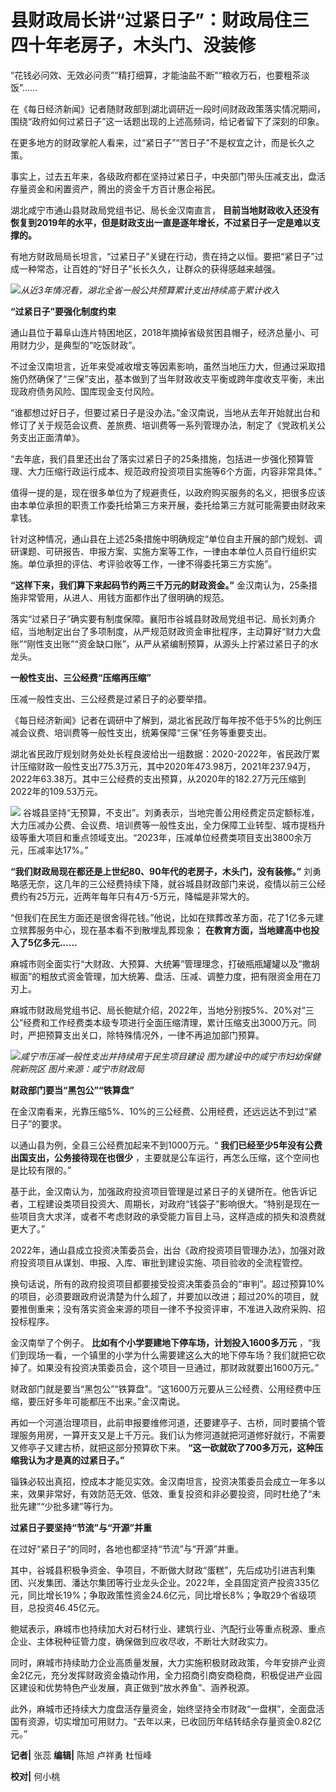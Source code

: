 # 县财政局长讲“过紧日子”：财政局住三四十年老房子，木头门、没装修

“花钱必问效、无效必问责”“精打细算，才能油盐不断”“粮收万石，也要粗茶淡饭”……

在《每日经济新闻》记者随财政部到湖北调研近一段时间财政政策落实情况期间，围绕“政府如何过紧日子”这一话题出现的上述高频词，给记者留下了深刻的印象。

在更多地方的财政掌舵人看来，过“紧日子”“苦日子”不是权宜之计，而是长久之策。

事实上，过去五年来，各级政府都在坚持过紧日子，中央部门带头压减支出，盘活存量资金和闲置资产，腾出的资金千方百计惠企裕民。

湖北咸宁市通山县财政局党组书记、局长金汉南直言，
**目前当地财政收入还没有恢复到2019年的水平，但是财政支出一直是逐年增长，不过紧日子一定是难以支撑的。**

有地方财政局局长坦言，“过紧日子”关键在行动，贵在持之以恒。要把“紧日子”过成一种常态，让百姓的“好日子”长长久久，让群众的获得感越来越强。

![](https://inews.gtimg.com/om_bt/ObHYMsKJcJ-Hx7hsNuO6ASpL86VsIp_lELGqKfwfvOYqMAA/1000)_从近3年情况看，湖北全省一般公共预算累计支出持续高于累计收入_

**“过紧日子”要强化制度约束**

通山县位于幕阜山连片特困地区，2018年摘掉省级贫困县帽子，经济总量小、可用财力少，是典型的“吃饭财政”。

不过金汉南坦言，近年来受减收增支等因素影响，虽然当地压力大，但通过采取措施仍然确保了“三保”支出，基本做到了当年财政收支平衡或跨年度收支平衡，未出现政府债务风险、国库现金支付风险。

“谁都想过好日子，但要过紧日子是没办法。”金汉南说，当地从去年开始就出台和修订了关于规范会议费、差旅费、培训费等一系列管理办法，制定了《党政机关公务支出正面清单》。

“去年底，我们县里还出台了落实过紧日子的25条措施，包括进一步强化预算管理、大力压缩行政运行成本、规范政府投资项目实施等6个方面，内容非常具体。”

值得一提的是，现在很多单位为了规避责任，以政府购买服务的名义，把很多应该由本单位承担的职责工作委托给第三方来开展，委托给第三方就可能需要由财政来拿钱。

针对这种情况，通山县在上述25条措施中明确规定“单位自主开展的部门规划、调研课题、可研报告、申报方案、实施方案等工作，一律由本单位人员自行组织实施。单位承担的评估、考评验收等工作，一律不得委托第三方实施”。

**“这样下来，我们算下来起码节约两三千万元的财政资金。”** 金汉南认为，25条措施非常管用，从进人、用钱方面都作出了很明确的规范。

落实“过紧日子”确实要有制度保障。襄阳市谷城县财政局党组书记、局长刘勇介绍，当地制定出台了多项制度，从严规范财政资金审批程序，主动算好“财力大盘账”“刚性支出账”“资金缺口账”，从严从紧编制预算，从源头上拧紧过紧日子的水龙头。

**一般性支出、三公经费“压缩再压缩”**

压减一般性支出、三公经费是过紧日子的必要举措。

《每日经济新闻》记者在调研中了解到，湖北省民政厅每年按不低于5%的比例压减会议费、培训费等一般性支出，统筹保障“三保”任务等重要支出。

湖北省民政厅规划财务处处长程良波给出一组数据：2020-2022年，省民政厅累计压缩财政一般性支出775.3万元，其中2020年473.98万，2021年237.94万，2022年63.38万。其中三公经费的支出预算，从2020年的182.27万元压缩到2022年的109.53万元。

![](https://inews.gtimg.com/om_bt/OiTiTjaOru41kDZz0RR2Pb8x7tY6AG0jOaltKMYHPuyvkAA/1000)
谷城县坚持“无预算，不支出”。刘勇表示，当地完善公用经费定员定额标准，大力压减办公费、会议费、培训费等一般性支出，全力保障工业转型、城市提档升级等重大项目和重点领域支出。“2023年，压减单位经费类项目支出3800余万元，压减率达17%。”

**“我们财政局现在都还是上世纪80、90年代的老房子，木头门，没有装修。”**
刘勇略感无奈，这几年的三公经费持续下降，就谷城县财政部门来说，疫情以前三公经费约有25万元，近两年每年只有4万-5万元，降幅是非常大的。

“但我们在民生方面还是很舍得花钱。”他说，比如在殡葬改革方面，花了1亿多元建立殡葬服务中心，现在基本看不到散埋乱葬现象；
**在教育方面，当地建高中也投入了5亿多元……**

麻城市则全面实行“大财政、大预算、大统筹”管理理念，打破瓶瓶罐罐以及“撒胡椒面”的粗放式资金管理，加大统筹、盘活、压减、调整力度，把有限资金用在刀刃上。

麻城市财政局党组书记、局长鲍斌介绍，2022年，当地分别按5%、20%对“三公”经费和工作经费类本级专项进行全面压缩清理，累计压缩支出3000万元。同时，严把预算支出关口，除特殊情况外，一律不再追加部门预算。

![](https://inews.gtimg.com/om_bt/OAc7MzgQOQwfOdmQ5jfBn3ejcUciSFe-_EUhQjAuXHZ_EAA/1000)_咸宁市压减一般性支出并持续用于民生项目建设 图为建设中的咸宁市妇幼保健院新院区 图片来源：咸宁市财政局_

**财政部门要当“黑包公”“铁算盘”**

在金汉南看来，光靠压缩5%、10%的三公经费、公用经费，还远远达不到过“紧日子”的要求。

以通山县为例，全县三公经费加起来不到1000万元。“ **我们已经至少5年没有公费出国支出，公务接待现在也很少**
，主要就是公车运行，再怎么压缩，这个空间也是比较有限的。”

基于此，金汉南认为，加强政府投资项目管理是过紧日子的关键所在。他告诉记者，工程建设类项目投资大、周期长，对政府“钱袋子”影响很大。“特别是现在一些项目贪大求洋，或者不考虑财政的承受能力盲目上马，这样造成的损失和浪费就更大了。”

2022年，通山县成立投资决策委员会，出台《政府投资项目管理办法》，加强对政府投资项目从谋划、申报、入库、审批到建设实施、项目验收的全流程管控。

换句话说，所有的政府投资项目都要接受投资决策委员会的“审判”。超过预算10%的项目，必须要跟政府说清楚为什么超了，并要加以改进；超过20%的项目，就要推倒重来；没有落实资金来源的项目一律不予投资评审，不准进入政府采购、招投标程序。

金汉南举了个例子。 **比如有个小学要建地下停车场，计划投入1600多万元**
，“我们到现场一看，一个镇里的小学为什么需要建这么大的地下停车场？我们就把它砍掉了。如果没有投资决策委员会，这个项目一旦通过，那财政就要出1600万元。”

财政部门就是要当“黑包公”“铁算盘”。“这1600万元要从三公经费、公用经费中压缩，要压好多年可能都压不出来。”金汉南说。

再如一个河道治理项目，此前申报要维修河道，还要建亭子、古桥，同时要搞个管理服务用房，一算开支又是上千万元。我们认为修河道就把河道修好就行，不需要又修亭子又建古桥，就把这部分预算砍下来。
**“这一砍就砍了700多万元，这种压缩我认为才是真的过紧日子。”**

锱铢必较出真招，控成本才能见实效。金汉南坦言，投资决策委员会成立一年多以来，效果非常好，有效防范无效、低效、重复投资和非必要投资，同时杜绝了“未批先建”“少批多建”等行为。

**过紧日子要坚持“节流”与“开源”并重**

在过好“紧日子”的同时，各地也都坚持“节流”与“开源”并重。

其中，谷城县积极争资金、争项目，不断做大财政“蛋糕”，先后成功引进吉利集团、兴发集团、潘达尔集团等行业龙头企业。2022年，全县固定资产投资335亿元，同比增长19%；争取政策性资金24.6亿元，同比增长8%；争取29个省级项目，总投资46.45亿元。

鲍斌表示，麻城市也持续加大对石材行业、建筑行业、汽配行业等重点税源、重点企业、主体税种征管力度，确保做到应收尽收，不断壮大财政实力。

同时，麻城市持续助力企业高质量发展，大力实施积极财政政策，今年安排产业资金2亿元，充分发挥财政资金撬动作用，全力招商引商安商稳商，积极促进产业园区建设和优势特色产业发展，真正做到“放水养鱼”、涵养税源。

此外，麻城市还持续大力度盘活存量资金，始终坚持全市财政“一盘棋”，全面盘活国有资源，切实增加可用财力。“去年以来，已收回历年结转结余存量资金0.82亿元。”

**记者|** 张蕊 **编辑|** 陈旭 卢祥勇 杜恒峰

**校对|** 何小桃


